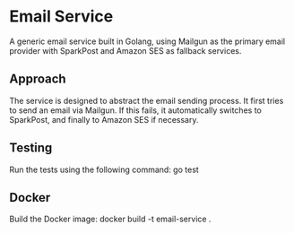 # Email Service

A generic email service built in Golang, using Mailgun as the primary email provider with SparkPost and Amazon SES as fallback services.

## Approach
The service is designed to abstract the email sending process. It first tries to send an email via Mailgun. If this fails, it automatically switches to SparkPost, and finally to Amazon SES if necessary.

## Testing
Run the tests using the following command: go test

## Docker
Build the Docker image: docker build -t email-service .

